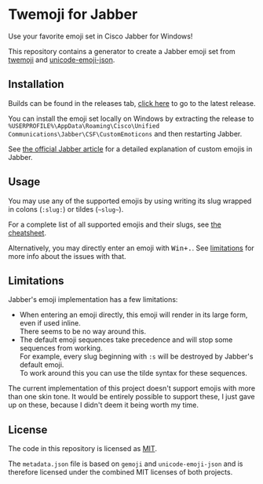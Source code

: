 # Twemoji for Jabber

Use your favorite emoji set in Cisco Jabber for Windows!

This repository contains a generator to create a Jabber emoji set from [twemoji](https://github.com/twitter/twemoji) and [unicode-emoji-json](https://github.com/muan/unicode-emoji-json).

## Installation

Builds can be found in the releases tab, [click here](https://github.com/Siphalor/twemoji-for-jabber/releases/latest) to go to the latest release.

You can install the emoji set locally on Windows by extracting the release to `%USERPROFILE%\AppData\Roaming\Cisco\Unified Communications\Jabber\CSF\CustomEmoticons` and then restarting Jabber.

See [the official Jabber article](https://help.webex.com/en-us/article/WBX72042/How-Do-I-Add-Custom-Emoticons-with-Cisco-Jabber-for-Windows?) for a detailed explanation of custom emojis in Jabber.

## Usage

You may use any of the supported emojis by using writing its slug wrapped in colons (`:slug:`) or tildes (`~slug~`).

For a complete list of all supported emojis and their slugs, see [the cheatsheet](./CHEATSHEET.md).

Alternatively, you may directly enter an emoji with <kbd><kbd>Win</kbd>+<kbd>.</kbd></kbd>. See [limitations](#limitations) for more info about the issues with that.

## Limitations

Jabber's emoji implementation has a few limitations:

- When entering an emoji directly, this emoji will render in its large form, even if used inline.  
  There seems to be no way around this.
- The default emoji sequences take precedence and will stop some sequences from working.  
  For example, every slug beginning with `:s` will be destroyed by Jabber's default emoji.  
  To work around this you can use the tilde syntax for these sequences.

The current implementation of this project doesn't support emojis with more than one skin tone.
It would be entirely possible to support these, I just gave up on these, because I didn't deem it being worth my time.

## License

The code in this repository is licensed as [MIT](./LICENSE).

The `metadata.json` file is based on `gemoji` and `unicode-emoji-json` and is therefore licensed under the combined MIT licenses of both projects.
